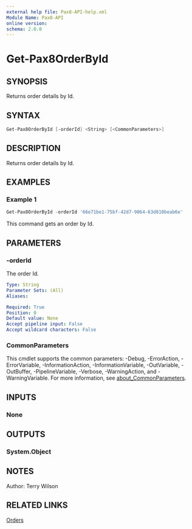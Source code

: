 ```yaml
---
external help file: Pax8-API-help.xml
Module Name: Pax8-API
online version:
schema: 2.0.0
---
```


# Get-Pax8OrderById

## SYNOPSIS
Returns order details by Id.

## SYNTAX

```powershell
Get-Pax8OrderById [-orderId] <String> [<CommonParameters>]
```

## DESCRIPTION
Returns order details by Id.

## EXAMPLES

### Example 1
```powershell
Get-Pax8OrderById -orderId '66e71be1-75bf-42d7-9064-63d810beab6e'
```

This command gets an order by Id.

## PARAMETERS

### -orderId
The order Id.

```yaml
Type: String
Parameter Sets: (All)
Aliases:

Required: True
Position: 0
Default value: None
Accept pipeline input: False
Accept wildcard characters: False
```

### CommonParameters
This cmdlet supports the common parameters: -Debug, -ErrorAction, -ErrorVariable, -InformationAction, -InformationVariable, -OutVariable, -OutBuffer, -PipelineVariable, -Verbose, -WarningAction, and -WarningVariable. For more information, see [about_CommonParameters](http://go.microsoft.com/fwlink/?LinkID=113216).

## INPUTS

### None

## OUTPUTS

### System.Object
## NOTES
Author: Terry Wilson

## RELATED LINKS

[Orders](https://docs.pax8.com/api/v1#tag/Orders)

